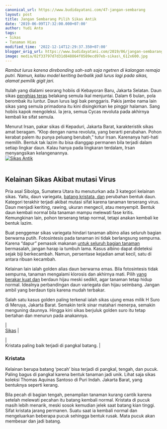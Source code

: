 ```yaml
---
canonical_url: https://www.budidayatani.com/47-jangan-sembarang
layout: post
title: Jangan Sembarang Pilih Sikas Antik
date: '2019-06-09T17:32:00.000+07:00'
author: Yudi Anto
tags:
- Sikas
- Tanaman Hias
modified_time: '2022-12-14T12:29:37.350+07:00'
blogger_orig_url: https://www.budidayatani.com/2019/06/jangan-sembarang-pilih-sikas-antik.html
image: media/02f33797d7d31d848864f0589ecd97eb-sikas\_612x600.jpg
---
```

*Rambut lurus karena direbonding sah-sah saja ngetren di kalangan remaja putri. Namun, kalau model keriting berbalik jadi lurus lagi pada sikas, alamat pemilik gigit jari.*  
  
Itulah yang dialami seorang hobiis di Kebayoran Baru, Jakarta Selatan. Daun sikas [penghias teras](https://www.budidayatani.com/2019/07/aglaonema-hybrid-nan-cantik-sebagai.html) belakang semula ikal menjuntai. Dalam 6 bulan, pola berombak itu luntur. Daun lurus lagi bak penggaris. Pakis jambe nama lain sikas yang semula primadona itu kini disingkirkan ke pinggir halaman. Sang hobiis kapok mengoleksi. Ia jera, semua Cycas revoluta pada akhirnya kembali ke sifat semula.  
  
Menurut Irsan, pakar sikas di Kepaduri, Jakarta Barat, karakteristik sikas amat beragam. “Klop dengan nama revoluta, yang berarti perubahan. Pohon kerabat palem itu punya peluang berubah,” tutur Irsan. Karenanya hati-hati memilih. Bentuk tak lazim itu bisa dianggap permanen bila terjadi dalam setiap lingkar daun. Kalau hanya pada lingkaran terdalam, Irsan menyangsikan kelangenannya.  
[![Sikas Antik](https://i1.wp.com/1.bp.blogspot.com/-cZ-rHANEH58/XPzZRPHXdmI/AAAAAAAABwQ/XT0NYtwnaAAVBrr34AacsVl-3A2bpfAWACLcBGAs/s320/sikas_612x600.jpg?resize=320%2C313&ssl=1)](https://i2.wp.com/1.bp.blogspot.com/-cZ-rHANEH58/XPzZRPHXdmI/AAAAAAAABwQ/XT0NYtwnaAAVBrr34AacsVl-3A2bpfAWACLcBGAs/s1600/sikas_612x600.jpg?ssl=1)  
   
## Kelainan Sikas Akibat mutasi Virus

  
Pria asal Sibolga, Sumatera Utara itu menuturkan ada 3 kategori kelainan sikas. Yaitu, daun variegata, [batang kristata, dan](https://www.budidayatani.com/2019/06/teknik-sambung-batang-nangka-kandel.html) perubahan bentuk daun. Kategori terakhir terjadi akibat mutasi sifat karena tanaman terserang virus. Daun menjadi keriting, rawing, ukuran mengecil, atau menyempit. Bentuk daun kembali normal bila tanaman mampu melewati fase kritis. Kemungkinan lain, pohon terserang tetap normal, tetapi anakan kembali ke bentuk lazim.  
  
Buat penggemar sikas variegata hindari tanaman albino alias seluruh bagian berwarna putih. Fotosintesis pada tanaman ini tidak berlangsung sempurna. Karena “dapur” pemasok makanan [untuk seluruh bagian tanaman](https://www.budidayatani.com/2019/06/kreasi-unik-tanaman-gantung-minimalis.html) bermasalah, jangan harap ia tumbuh lama. Kasus albino dapat dideteksi sejak biji berkecambah. Namun, persentase kejadian amat kecil, satu di antara ribuan kecambah.  
  
Kelainan lain ialah golden alias daun berwarna emas. Bila fotosintesis tidak sempurna, tanaman mengalami klorosis dan akhirnya mati. Pilih [yang berakar kuat dan](https://www.budidayatani.com/2019/07/varietas-cabai-hibrida-dan-lokal-yang.html) berdaun hijau meski sedikit, agar tanaman tetap hidup normal. Idealnya perbandingan daun variegata dan hijau seimbang. Jangan ambil yang berdaun tipis karena mudah terbakar.  
  
Salah satu kasus golden paling terkenal ialah sikas ujung emas milik H Suro di Meruya, Jakarta Barat. Semakin terik sinar matahari menerpa, semakin menguning daunnya. Hingga kini sikas berjuluk golden suro itu tetap bertahan dan menurun pada anakannya.  


  
  
|  
 [Sikas](https://i1.wp.com/1.bp.blogspot.com/-R39ADg6W0Ig/XPzch4eLbfI/AAAAAAAABwo/teFikme_JXg7akM9izUTQuDcQXSfF0yaQCLcBGAs/s1600/sikas_650x600.jpg?ssl=1) |  

  
|  
 Kristata paling baik terjadi di pangkal batang. |  

  
  

  
### Kristata

  
Kelainan berupa batang ‘pecah’ bisa terjadi di pangkal, tengah, dan pucuk. Paling bagus di pangkal karena bentuk tanaman jadi unik. Lihat saja sikas koleksi Thomas Aquinas Santoso di Puri Indah. Jakarta Barat, yang bentuknya seperti kerang.  
  
Bila pecah di bagian tengah, penampilan tanaman kurang cantik karena setelah melewati pecahan itu batang kembali normal. Kristata di pucuk masih lebih menarik, meski sosok kemudian jelek saat batang kian tinggi. Sifat kristata jarang permanen. Suatu saat ia kembali normal dan mengeluarkan beberapa pucuk sehingga bentuk rusak. Mata pucuk akan membesar dan jadi batang.
